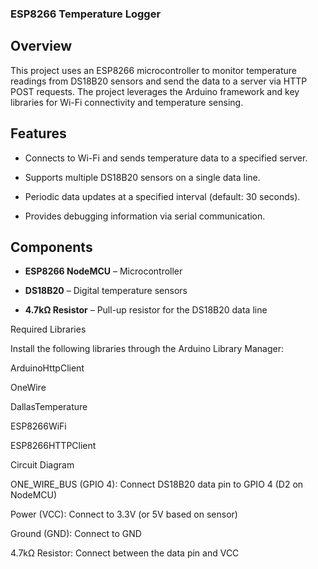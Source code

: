 ### ESP8266 Temperature Logger

## Overview

This project uses an ESP8266 microcontroller to monitor temperature readings from DS18B20 sensors and send the data to a server via HTTP POST requests. The project leverages the Arduino framework and key libraries for Wi-Fi connectivity and temperature sensing.

## Features

- Connects to Wi-Fi and sends temperature data to a specified server.

- Supports multiple DS18B20 sensors on a single data line.

- Periodic data updates at a specified interval (default: 30 seconds).

- Provides debugging information via serial communication.

## Components

- **ESP8266 NodeMCU** – Microcontroller

- **DS18B20** – Digital temperature sensors

- **4.7kΩ Resistor** – Pull-up resistor for the DS18B20 data line

Required Libraries

Install the following libraries through the Arduino Library Manager:

ArduinoHttpClient

OneWire

DallasTemperature

ESP8266WiFi

ESP8266HTTPClient

Circuit Diagram

ONE_WIRE_BUS (GPIO 4): Connect DS18B20 data pin to GPIO 4 (D2 on NodeMCU)

Power (VCC): Connect to 3.3V (or 5V based on sensor)

Ground (GND): Connect to GND

4.7kΩ Resistor: Connect between the data pin and VCC
